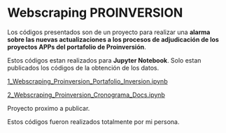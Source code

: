 # Webscraping PROINVERSION
Los códigos presentados son de un proyecto para realizar una **alarma sobre las nuevas actualizaciones a los procesos de adjudicación de los proyectos APPs del portafolio de Proinversión**. 

Estos códigos estan realizados para **Jupyter Notebook**. Solo estan publicados los códigos de la obtención de los datos.

[1_Webscraping_Proinversion_Portafolio_Inversion.ipynb](https://github.com/dest18/Prueba_Codigo_CV/blob/main/Python/Webscraping%20PROINVERSION/1_Webscraping_Proinversion_Portafolio_Inversion.ipynb)

[2_Webscraping_Proinversion_Cronograma_Docs.ipynb](https://github.com/dest18/Prueba_Codigo_CV/blob/main/Python/Webscraping%20PROINVERSION/2_Webscraping_Proinversion_Cronograma_Docs.ipynb)

Proyecto proximo a publicar.

Estos códigos fueron realizados totalmente por mi persona. 
